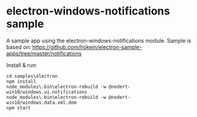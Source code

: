 # electron-windows-notifications sample

A sample app using the electron-windows-notifications module.
Sample is based on: https://github.com/hokein/electron-sample-apps/tree/master/notifications

Install & run:

```
cd samples\electron
npm install
node_modules\.bin\electron-rebuild -w @nodert-win10/windows.ui.notifications
node_modules\.bin\electron-rebuild -w @nodert-win10/windows.data.xml.dom
npm start
```
